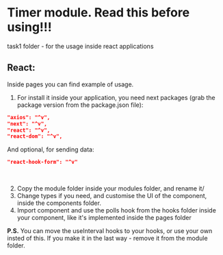 # Timer module. Read this before using!!!

task1 folder - for the usage inside react applications

## React:

Inside pages you can find example of usage.

1. For install it inside your application, you need next packages (grab the package version from the package.json file):

```json
"axios": "^v",
"next": "^v",
"react": "^v",
"react-dom": "^v",
```

And optional, for sending data:

```json
"react-hook-form": "^v"
```

<br>

2. Copy the module folder inside your modules folder, and rename it/
3. Change types if you need, and customise the UI of the component, inside the components folder.
4. Import component and use the polls hook from the hooks folder inside your component, like it's implemented inside the pages folder

**P.S.** You can move the useInterval hooks to your hooks, or use your own insted of this. If you make it in the last way - remove it from the module folder.

